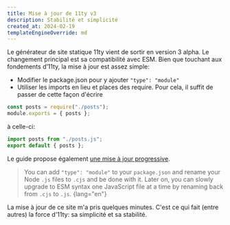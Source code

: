 ```yaml
---
title: Mise à jour de 11ty v3
description: Stabilité et simplicité
created_at: 2024-02-19
templateEngineOverride: md
---
```


Le générateur de site statique 11ty vient de sortir en version 3 alpha. Le changement principal est sa compatibilité avec ESM. Bien que touchant aux fondements d’11ty, la mise à jour est assez simple:

- Modifier le package.json pour y ajouter `"type": "module"`
- Utiliser les imports en lieu et places des require.
  Pour cela, il suffit de passer de cette façon d'écrire

```js
const posts = require("./posts");
module.exports = { posts };
```

à celle-ci:

```js
import posts from "./posts.js";
export default { posts };
```

Le guide propose également [une mise à jour progressive](https://www.11ty.dev/blog/canary-eleventy-v3/).

> You can add `"type": "module"` to your `package.json` and rename your Node `.js` files to `.cjs` and be done with it. Later on, you can slowly upgrade to ESM syntax one JavaScript file at a time by renaming back from `.cjs` to `.js`. {lang="en"}

La mise à jour de ce site m'a pris quelques minutes. C'est ce qui fait (entre autres) la force d'11ty: sa simplicité et sa stabilité.
